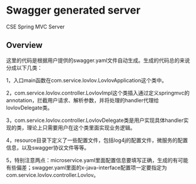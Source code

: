 # Swagger generated server

CSE Spring MVC Server


## Overview
这里的代码是根据用户提供的swagger.yaml文件自动生成。生成的代码总的来说分成以下几类：

1，入口main函数在com.service.lovlov.LovlovApplication这个类中。

2，com.service.lovlov.controller.LovlovImpl这个类插入通过定义springmvc的annotation，拦截用户请求、解析参数，并将处理的handler代理给lovlovDelegate类。

3，com.service.lovlov.controller.LovlovDelegate类是用户实现具体handler实现的类，理论上只需要用户在这个类里面实现业务逻辑。


4，resource目录下定义了一些配置文件，包括log4j的配置文件，微服务的配置信息，以及swagger协议文件等等。

5，特别注意两点：microservice.yaml里面配置信息要填写正确，生成的有可能有些偏差；swagger.yaml里面的x-java-interface配置项一定要指定为com.service.lovlov.controller.Lovlov。
